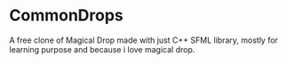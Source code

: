 # CommonDrops
A free clone of Magical Drop made with just C++ SFML library, mostly for learning purpose and because i love magical drop.
